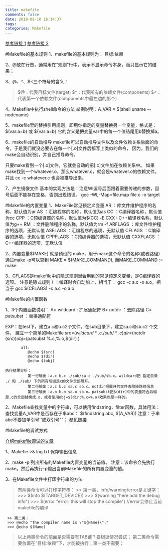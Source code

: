 ```yaml
---
title: makefile
comments: false
date: 2018-08-10 16:14:37
tags:
categories: Makefile
---
```


[参考链接 1](https://blog.csdn.net/ruglcc/article/details/7814546/)
[参考链接 2](https://blog.csdn.net/stpeace/article/details/53054006)


#Makefile的基本规则
1、makefile的基本规则为：
       目标:依赖


2、@放在行首，通常用在“规则”行中，表示不显示命令本身，而只显示它的结果；


3、$@、$^、$<三个符号的含义：
   > $@：代表目标文件(target)
   > $^：代表所有的依赖文件(components)
   > $<：代表第一个依赖文件(components中最左边的那个)


4、Makefile中执行shell命令的方法
   举例说明：A\_VAR = $(shell uname --nodename)


5、makefile里的替换引用规则，即用你指定的变量替换另一个变量，格式是：
   $(var:a=b) 或 ${var:a=b}
   它的含义是把变量var中的每一个值结尾用b替换掉a。


6、makefile的自动推导
   makefile可以自动推导文件以及文件依赖关系后面的命令，于是我们就没必要去在每一个[.o]文件后都写上类似的命令，
   因为，我们的make会自动识别，并自己推导命令。

   只要make看到一个[.o]文件，它就会自动的把[.c]文件加在依赖关系中。
   如果make找到一个whatever.o，那么whatever.c，就会是whatever.o的依赖文件。并且 cc -c whatever.c 也会被推导出来。


7、产生镜像文件
   基本的实现方法是：注意Wl逗号后面跟着需要传递的参数，逗号后面不能存在空格，否则出现错误。
   gcc -Wl,-Map=file.map file.c -o target


#Makefile的内置变量
1、MakeFile常见预定义变量
   AR       ：库文件维护程序的名称，默认值为ar
   AS       ：汇编程序的名称，默认值为as
   CC       ：C编译器名称，默认值为cc
   CPP      ：C预编译器的名称，默认值为$(CC) -E
   CXX      : C++编译器名称，默认值为g++
   RM       ：文件删除程序的名称，默认值为rm -f
   ARFLAGS  ：库文件维护程序的选项，无默认值
   ASFLAGS  ：汇编程序的选项，无默认值
   CFLAGS   ：C编译器的选项，无默认值
   CPPFLAGS ：C预编译器的选项，无默认值
   CXXFLAGS ：C++编译器的选项，无默认值


2、内置变量$(MAKE) 就是预设的 make，用于make这个命令的名称(或者路径)
   通过make -p可以查到 MAKE = $(MAKE\_COMMAND), 而MAKE\_COMMAND := make


3、CFLAGS是makefile中的隐式规则里会用到的常见预定义变量，是C编译器的选项。
   注意是隐式规则！！编译时会自动加上，相当于：
   gcc -c a.c -o a.o，相当于
   gcc $(CFLAGS) -c a.c -o a.o


#Makefile的内置函数

1、3个内置函数说明：
   A> wildcard : 扩展通配符
   B> notdir   ：去除路径
   C> patsubst ：替换通配符

   EXP：在test下，建立a.c和b.c2个文件，在sub目录下，建立sa.c和sb.c2 个文件，
        建立一个简单的Makefile
           src=$(wildcard *.c ./sub/*.c)
           dir=$(notdir $(src))
           obj=$(patsubst %.c,%.o,$(dir) )

           all:
              @echo $(src)
              @echo $(dir)
              @echo $(obj)

	执行结果分析：
              第一行输出：a.c b.c ./sub/sa.c ./sub/sb.c。wildcard把 指定目录 ./ 和 ./sub/ 下的所有后缀是c的文件全部展开。
              第二行输出：a.c b.c sa.c sb.c。notdir把展开的文件去除掉路径信息
              第三行输出：a.o b.o sa.o sb.o。patsubst把$(dir)中的变量符合后缀是.c的全部替换成.o，或者使用obj=$(dir:%.c=%.o)效果也是一样的。


2、Makefile查找变量中的字符串，可以使用findstring，filter函数，具体用法：
   查找变量A\_VAR中是否存在子串abc：
   $(findstring abc, $(A\_VAR))
   注意：子串abc不要加单引号''或双引号""；
   [参见链接](https://blog.csdn.net/u013925378/article/details/51263239)


#Makefile的调试方式

[介绍makefile调试的文章](https://www.cnblogs.com/AP0904225/p/5936465.html)

1、Makefie >& log.txt 保存输出信息


2、make -p 列出所有的Makefile内置变量的当前值。
   注意：该命令会先执行make。然后再执行-p输出当前Makefile的所有内置变量的值。


3、在Makefile文件中打印字符串的方法
   > 有两类命令可以打印字符串：
     >> 第一类，info/warning/error是关键字：
     >>> $(info $(TARGET_DEVICE))
     >>> $(warning "here add the debug info")
     >>> $(error "error: this will stop the compile") //error会停止当前makefile的编译

     >> 第二类：
     >>> @echo "The compiler name is \"${Name}\";"
     >>> @echo $(Name)
   > 以上两类命令的前面是否需要有TAB键？要根据情况尝试；
   > 第二类命令需要放置在“目标:依赖”下，才能被执行；第一类不需要；

